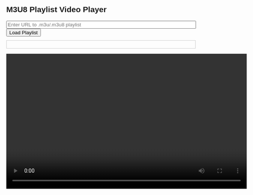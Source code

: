 <!DOCTYPE html>
<html lang="en">
<head>
  <meta charset="UTF-8" />
  <title>M3U8 Playlist Video Player</title>
  <script src="https://cdn.jsdelivr.net/npm/hls.js@latest"></script>
  <style>
    body {
      font-family: Arial, sans-serif;
    }
    #playlist {
      max-height: 200px;
      overflow-y: scroll;
      border: 1px solid #ccc;
      padding: 10px;
      margin-top: 10px;
    }
    #playlist li {
      cursor: pointer;
      padding: 5px;
    }
    #playlist li.active {
      background-color: #d1eaff;
      font-weight: bold;
    }
  </style>
</head>
<body>
  <h2>M3U8 Playlist Video Player</h2>

  <input type="text" id="playlistUrl" placeholder="Enter URL to .m3u/.m3u8 playlist" size="60" />
  <button onclick="loadPlaylist()">Load Playlist</button>

  <ul id="playlist"></ul>

  <video id="video" width="640" height="360" controls></video>

  <script>
    let playlist = [];
    let currentIndex = 0;
    let hls;
    const video = document.getElementById('video');
    const playlistUI = document.getElementById('playlist');

    async function loadPlaylist() {
      const url = document.getElementById('playlistUrl').value.trim();
      if (!url) return alert("Please enter a playlist URL.");

      try {
        const response = await fetch(url);
        const text = await response.text();

        // Parse M3U list and filter out comments
        playlist = text.split('\n')
          .map(line => line.trim())
          .filter(line => line && !line.startsWith('#') && line.endsWith('.m3u8'));

        if (playlist.length === 0) {
          alert('No valid .m3u8 URLs found in the playlist.');
          return;
        }

        renderPlaylist();
        playStream(0);
      } catch (err) {
        console.error(err);
        alert('Failed to load playlist: ' + err.message);
      }
    }

    function renderPlaylist() {
      playlistUI.innerHTML = '';
      playlist.forEach((url, index) => {
        const li = document.createElement('li');
        li.textContent = url;
        li.onclick = () => playStream(index);
        if (index === currentIndex) {
          li.classList.add('active');
        }
        playlistUI.appendChild(li);
      });
    }

    function playStream(index) {
      if (index < 0 || index >= playlist.length) return;

      currentIndex = index;
      const url = playlist[index];

      // Clean up old HLS instance
      if (hls) {
        hls.destroy();
      }

      if (Hls.isSupported()) {
        hls = new Hls();
        hls.loadSource(url);
        hls.attachMedia(video);
        hls.on(Hls.Events.MANIFEST_PARSED, () => {
          video.play();
        });
        hls.on(Hls.Events.ERROR, function (event, data) {
          console.error("HLS.js error:", data);
          alert("Error playing stream: " + data.details);
        });
      } else if (video.canPlayType('application/vnd.apple.mpegurl')) {
        video.src = url;
        video.play();
      } else {
        alert('This browser does not support HLS playback.');
      }

      updateActiveList();
    }

    function updateActiveList() {
      const items = playlistUI.querySelectorAll('li');
      items.forEach((li, idx) => {
        li.classList.toggle('active', idx === currentIndex);
      });
    }

    // Autoplay next video when one ends
    video.addEventListener('ended', () => {
      if (currentIndex + 1 < playlist.length) {
        playStream(currentIndex + 1);
      }
    });
  </script>
</body>
</html>
